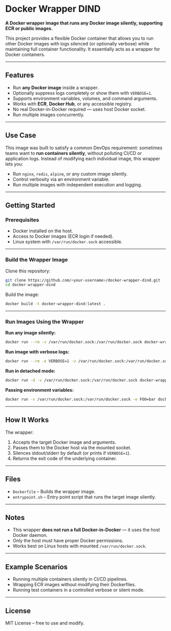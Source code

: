 # Docker Wrapper DIND

**A Docker wrapper image that runs any Docker image silently, supporting ECR or public images.**

This project provides a flexible Docker container that allows you to run other Docker images with logs silenced (or optionally verbose) while maintaining full container functionality. It essentially acts as a wrapper for Docker containers.

---

## Features

- Run **any Docker image** inside a wrapper.
- Optionally suppress logs completely or show them with `VERBOSE=1`.
- Supports environment variables, volumes, and command arguments.
- Works with **ECR**, **Docker Hub**, or any accessible registry.
- No real Docker-in-Docker required — uses host Docker socket.
- Run multiple images concurrently.

---

## Use Case

This image was built to satisfy a common DevOps requirement: sometimes teams want to **run containers silently**, without polluting CI/CD or application logs. Instead of modifying each individual image, this wrapper lets you:

- Run `nginx`, `redis`, `alpine`, or any custom image silently.
- Control verbosity via an environment variable.
- Run multiple images with independent execution and logging.

---

## Getting Started

### Prerequisites

- Docker installed on the host.
- Access to Docker images (ECR login if needed).
- Linux system with `/var/run/docker.sock` accessible.

---

### Build the Wrapper Image

Clone this repository:

```bash
git clone https://github.com/<your-username>/docker-wrapper-dind.git
cd docker-wrapper-dind
```

Build the image:

```bash
docker build -t docker-wrapper-dind:latest .
```

---

### Run Images Using the Wrapper

**Run any image silently:**

```bash
docker run --rm -v /var/run/docker.sock:/var/run/docker.sock docker-wrapper-dind alpine:3.20 echo "Hello"
```

**Run image with verbose logs:**

```bash
docker run --rm -e VERBOSE=1 -v /var/run/docker.sock:/var/run/docker.sock docker-wrapper-dind nginx
```

**Run in detached mode:**

```bash
docker run -d -v /var/run/docker.sock:/var/run/docker.sock docker-wrapper-dind redis
```

**Passing environment variables:**

```bash
docker run -v /var/run/docker.sock:/var/run/docker.sock -e FOO=bar docker-wrapper-dind alpine sh -c 'echo $FOO'
```

---

## How It Works

The wrapper:

1. Accepts the target Docker image and arguments.
2. Passes them to the Docker host via the mounted socket.
3. Silences stdout/stderr by default (or prints if `VERBOSE=1`).
4. Returns the exit code of the underlying container.

---

## Files

- `Dockerfile` – Builds the wrapper image.
- `entrypoint.sh` – Entry point script that runs the target image silently.

---

## Notes

- This wrapper **does not run a full Docker-in-Docker** — it uses the host Docker daemon.
- Only the host must have proper Docker permissions.
- Works best on Linux hosts with mounted `/var/run/docker.sock`.

---

## Example Scenarios

- Running multiple containers silently in CI/CD pipelines.
- Wrapping ECR images without modifying their Dockerfiles.
- Running test containers in a controlled verbose or silent mode.

---

## License

MIT License – free to use and modify.

